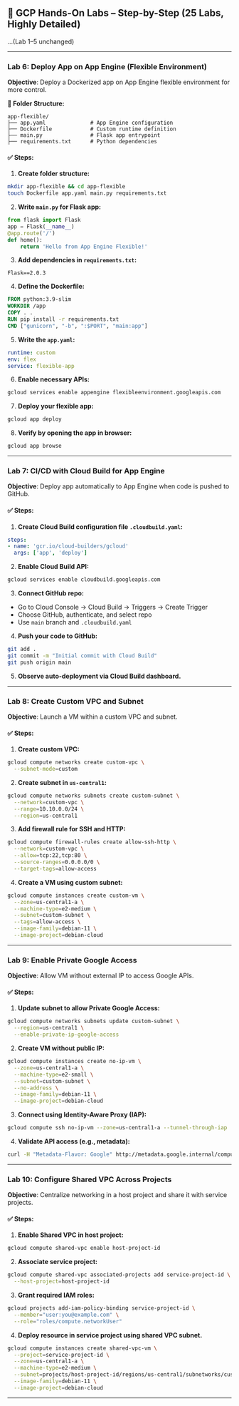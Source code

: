 ## 🧪 GCP Hands-On Labs – Step-by-Step (25 Labs, Highly Detailed)

...(Lab 1–5 unchanged)

---

### **Lab 6: Deploy App on App Engine (Flexible Environment)**

**Objective**: Deploy a Dockerized app on App Engine flexible environment for more control.

**📁 Folder Structure:**

```
app-flexible/
├── app.yaml              # App Engine configuration
├── Dockerfile            # Custom runtime definition
├── main.py               # Flask app entrypoint
├── requirements.txt      # Python dependencies
```

#### ✅ Steps:

1. **Create folder structure:**

```bash
mkdir app-flexible && cd app-flexible
touch Dockerfile app.yaml main.py requirements.txt
```

2. **Write `main.py` for Flask app:**

```python
from flask import Flask
app = Flask(__name__)
@app.route('/')
def home():
    return 'Hello from App Engine Flexible!'
```

3. **Add dependencies in `requirements.txt`:**

```
Flask==2.0.3
```

4. **Define the Dockerfile:**

```Dockerfile
FROM python:3.9-slim
WORKDIR /app
COPY . .
RUN pip install -r requirements.txt
CMD ["gunicorn", "-b", ":$PORT", "main:app"]
```

5. **Write the `app.yaml`:**

```yaml
runtime: custom
env: flex
service: flexible-app
```

6. **Enable necessary APIs:**

```bash
gcloud services enable appengine flexibleenvironment.googleapis.com
```

7. **Deploy your flexible app:**

```bash
gcloud app deploy
```

8. **Verify by opening the app in browser:**

```bash
gcloud app browse
```

---

### **Lab 7: CI/CD with Cloud Build for App Engine**

**Objective**: Deploy app automatically to App Engine when code is pushed to GitHub.

#### ✅ Steps:

1. **Create Cloud Build configuration file `.cloudbuild.yaml`:**

```yaml
steps:
- name: 'gcr.io/cloud-builders/gcloud'
  args: ['app', 'deploy']
```

2. **Enable Cloud Build API:**

```bash
gcloud services enable cloudbuild.googleapis.com
```

3. **Connect GitHub repo:**

* Go to Cloud Console → Cloud Build → Triggers → Create Trigger
* Choose GitHub, authenticate, and select repo
* Use `main` branch and `.cloudbuild.yaml`

4. **Push your code to GitHub:**

```bash
git add .
git commit -m "Initial commit with Cloud Build"
git push origin main
```

5. **Observe auto-deployment via Cloud Build dashboard.**

---

### **Lab 8: Create Custom VPC and Subnet**

**Objective**: Launch a VM within a custom VPC and subnet.

#### ✅ Steps:

1. **Create custom VPC:**

```bash
gcloud compute networks create custom-vpc \
  --subnet-mode=custom
```

2. **Create subnet in `us-central1`:**

```bash
gcloud compute networks subnets create custom-subnet \
  --network=custom-vpc \
  --range=10.10.0.0/24 \
  --region=us-central1
```

3. **Add firewall rule for SSH and HTTP:**

```bash
gcloud compute firewall-rules create allow-ssh-http \
  --network=custom-vpc \
  --allow=tcp:22,tcp:80 \
  --source-ranges=0.0.0.0/0 \
  --target-tags=allow-access
```

4. **Create a VM using custom subnet:**

```bash
gcloud compute instances create custom-vm \
  --zone=us-central1-a \
  --machine-type=e2-medium \
  --subnet=custom-subnet \
  --tags=allow-access \
  --image-family=debian-11 \
  --image-project=debian-cloud
```

---

### **Lab 9: Enable Private Google Access**

**Objective**: Allow VM without external IP to access Google APIs.

#### ✅ Steps:

1. **Update subnet to allow Private Google Access:**

```bash
gcloud compute networks subnets update custom-subnet \
  --region=us-central1 \
  --enable-private-ip-google-access
```

2. **Create VM without public IP:**

```bash
gcloud compute instances create no-ip-vm \
  --zone=us-central1-a \
  --machine-type=e2-small \
  --subnet=custom-subnet \
  --no-address \
  --image-family=debian-11 \
  --image-project=debian-cloud
```

3. **Connect using Identity-Aware Proxy (IAP):**

```bash
gcloud compute ssh no-ip-vm --zone=us-central1-a --tunnel-through-iap
```

4. **Validate API access (e.g., metadata):**

```bash
curl -H "Metadata-Flavor: Google" http://metadata.google.internal/computeMetadata/v1/instance/id
```

---

### **Lab 10: Configure Shared VPC Across Projects**

**Objective**: Centralize networking in a host project and share it with service projects.

#### ✅ Steps:

1. **Enable Shared VPC in host project:**

```bash
gcloud compute shared-vpc enable host-project-id
```

2. **Associate service project:**

```bash
gcloud compute shared-vpc associated-projects add service-project-id \
  --host-project=host-project-id
```

3. **Grant required IAM roles:**

```bash
gcloud projects add-iam-policy-binding service-project-id \
  --member="user:you@example.com" \
  --role="roles/compute.networkUser"
```

4. **Deploy resource in service project using shared VPC subnet.**

```bash
gcloud compute instances create shared-vpc-vm \
  --project=service-project-id \
  --zone=us-central1-a \
  --machine-type=e2-medium \
  --subnet=projects/host-project-id/regions/us-central1/subnetworks/custom-subnet \
  --image-family=debian-11 \
  --image-project=debian-cloud
```

---


